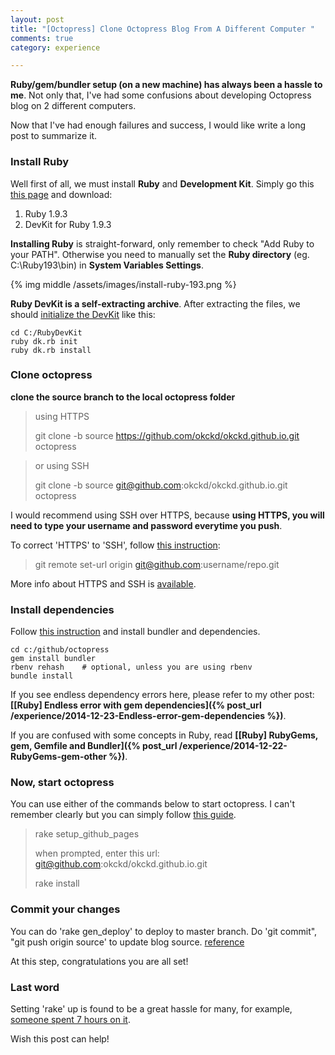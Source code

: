 ```yaml
---
layout: post
title: "[Octopress] Clone Octopress Blog From A Different Computer "
comments: true
category: experience

---
```


__Ruby/gem/bundler setup (on a new machine) has always been a hassle to me__. Not only that, I've had some confusions about developing Octopress blog on 2 different computers. 

Now that I've had enough failures and success, I would like write a long post to summarize it. 

### Install Ruby

Well first of all, we must install __Ruby__ and __Development Kit__. Simply go this [this page](http://rubyinstaller.org/downloads/) and download: 

1. Ruby 1.9.3
1. DevKit for Ruby 1.9.3

__Installing Ruby__ is straight-forward, only remember to check "Add Ruby to your PATH". Otherwise you need to manually set the __Ruby directory__ (eg. C:\Ruby193\bin) in __System Variables Settings__. 

{% img middle /assets/images/install-ruby-193.png %}

__Ruby DevKit is a self-extracting archive__. After extracting the files, we should [initialize the DevKit](http://jekyll-windows.juthilo.com/1-ruby-and-devkit/) like this: 

    cd C:/RubyDevKit
    ruby dk.rb init
    ruby dk.rb install

### Clone octopress 

__clone the source branch to the local octopress folder__

> using HTTPS
>
> git clone -b source https://github.com/okckd/okckd.github.io.git octopress

> or using SSH
>
> git clone -b source git@github.com:okckd/okckd.github.io.git octopress

I would recommend using SSH over HTTPS, because __using HTTPS, you will need to type your username and password everytime you push__. 

To correct 'HTTPS' to 'SSH', follow [this instruction](http://stackoverflow.com/a/6565661): 

> git remote set-url origin git@github.com:username/repo.git

More info about HTTPS and SSH is [available](https://help.github.com/articles/which-remote-url-should-i-use/). 

### Install dependencies

Follow [this instruction](http://www.techelex.org/setup-octopress-windows7/) and install bundler and dependencies. 

    cd c:/github/octopress
    gem install bundler
    rbenv rehash    # optional, unless you are using rbenv
    bundle install

If you see endless dependency errors here, please refer to my other post: __[[Ruby] Endless error with gem dependencies]({% post_url /experience/2014-12-23-Endless-error-gem-dependencies %})__. 

If you are confused with some concepts in Ruby, read __[[Ruby] RubyGems, gem, Gemfile and Bundler]({% post_url /experience/2014-12-22-RubyGems-gem-other %})__. 

### Now, start octopress

You can use either of the commands below to start octopress. I can't remember clearly but you can simply follow [this guide](http://octopress.org/docs/setup/).

> rake setup_github_pages
>
> when prompted, enter this url: git@github.com:okckd/okckd.github.io.git
>
> rake install

### Commit your changes

You can do 'rake gen_deploy' to deploy to master branch. Do 'git commit", "git push origin source' to update blog source. [reference](http://blog.zerosharp.com/clone-your-octopress-to-blog-from-two-places/)

At this step, congratulations you are all set! 

### Last word

Setting 'rake' up is found to be a great hassle for many, for example, [someone spent 7 hours on it](http://hamaluik.com/posts/switching-to-octopress/). 

Wish this post can help! 
